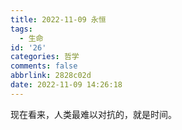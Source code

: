 ```yaml
---
title: 2022-11-09 永恒
tags:
  - 生命
id: '26'
categories: 哲学
comments: false
abbrlink: 2828c02d
date: 2022-11-09 14:26:18
---
```


现在看来，人类最难以对抗的，就是时间。